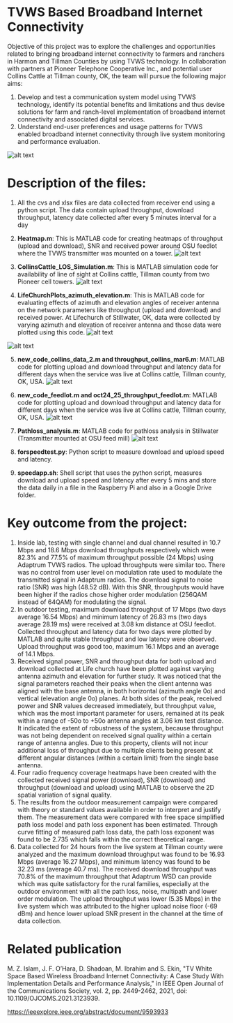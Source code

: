 # TVWS Based Broadband Internet Connectivity

Objective of this project was to explore the challenges and opportunities related to bringing broadband internet connectivity to farmers and ranchers in Harmon and Tillman Counties by using TVWS technology. In collaboration with partners at Pioneer Telephone Cooperative Inc., and potential user Collins Cattle at Tillman county, OK, the team will pursue the following major aims:
1.	Develop and test a communication system model using TVWS technology, identify its potential benefits and limitations and thus devise solutions for farm and ranch-level implementation of broadband internet connectivity and associated digital services.
2.	Understand end-user preferences and usage patterns for TVWS enabled broadband internet connectivity through live system monitoring and performance evaluation.

![alt text](https://github.com/Zobaer/TVWS/blob/main/figs/connection_diagram.png)


# Description of the files:

1) All the cvs and xlsx files are data collected from receiver end using a python script. The data contain upload throughput, download throughput, latency date collected after every 5 minutes interval for a day
2) **Heatmap.m**: This is MATLAB code for creating heatmaps of throughput (upload and download), SNR and received power around OSU feedlot where the TVWS transmitter was mounted on a tower.
![alt text](https://github.com/Zobaer/TVWS/blob/main/figs/rp_main.jpg)

3) **CollinsCattle_LOS_Simulation.m**: This is MATLAB simulation code for availability of line of sight at Collins cattle, Tillman county from two Pioneer cell towers.
![alt text](https://github.com/Zobaer/TVWS/blob/main/figs/tillman_los_sim.jpg)

4) **LifeChurchPlots_azimuth_elevation.m**: This is MATLAB code for evaluating effects of azimuth and elevation angles of receiver antenna on the network parameters like throughput (upload and download) and received power. At Lifechurch of Stillwater, OK, data were collected by varying azimuth and elevation of receiver antenna and those data were plotted using this code.
![alt text](https://github.com/Zobaer/TVWS/blob/main/figs/Azimuth_tp.jpg)

![alt text](https://github.com/Zobaer/TVWS/blob/main/figs/Elevation_tp.jpg)

5) **new_code_collins_data_2.m and throughput_collins_mar6.m**: MATLAB code for plotting upload and download throughput and latency data for different days when the service was live at Collins cattle, Tillman county, OK, USA.
![alt text](https://github.com/Zobaer/TVWS/blob/main/figs/collins_performance.png)

6) **new_code_feedlot.m and oct24_25_throughput_feedlot.m**: MATLAB code for plotting upload and download throughput and latency data for different days when the service was live at Collins cattle, Tillman county, OK, USA.
![alt text](https://github.com/Zobaer/TVWS/blob/main/figs/feedlot_tp_lat_oct_24_25.png)

7) **Pathloss_analysis.m**: MATLAB code for pathloss analysis in Stillwater (Transmitter mounted at OSU feed mill)
![alt text](https://github.com/Zobaer/TVWS/blob/main/figs/TVWS_pathloss.png)

8) **forspeedtest.py**: Python script to measure download and upload speed and latency.
9) **speedapp.sh**: Shell script that uses the python script, measures download and upload speed and latency after every 5 mins and store the data daily in a file in the Raspberry Pi and also in a Google Drive folder.

# Key outcome from the project:
1.	Inside lab, testing with single channel and dual channel resulted in 10.7 Mbps and 18.6 Mbps download throughputs respectively which were 82.3% and 77.5% of maximum throughput possible (24 Mbps) using Adaptrum TVWS radios. The upload throughputs were similar too. There was no control from user level on modulation rate used to modulate the transmitted signal in Adaptrum radios. The download signal to noise ratio (SNR) was high (48.52 dB). With this SNR, throughputs would have been higher if the radios chose higher order modulation (256QAM instead of 64QAM) for modulating the signal.
2.	In outdoor testing, maximum download throughput of 17 Mbps (two days average 16.54 Mbps) and minimum latency of 26.83 ms (two days average 28.19 ms) were received at 3.08 km distance at OSU feedlot. Collected throughput and latency data for two days were plotted by MATLAB and quite stable throughput and low latency were observed. Upload throughput was good too, maximum 16.1 Mbps and an average of 14.1 Mbps.
3.	Received signal power, SNR and throughput data for both upload and download collected at Life church have been plotted against varying antenna azimuth and elevation for further study. It was noticed that the signal parameters reached their peaks when the client antenna was aligned with the base antenna, in both horizontal (azimuth angle 0o) and vertical (elevation angle 0o) planes. At both sides of the peak, received power and SNR values decreased immediately, but throughput value, which was the most important parameter for users, remained at its peak within a range of -50o to +50o antenna angles at 3.06 km test distance. It indicated the extent of robustness of the system, because throughput was not being dependent on received signal quality within a certain range of antenna angles.  Due to this property, clients will not incur additional loss of throughput due to multiple clients being present at different angular distances (within a certain limit) from the single base antenna.
4.	Four radio frequency coverage heatmaps have been created with the collected received signal power (download), SNR (download) and throughput (download and upload) using MATLAB to observe the 2D spatial variation of signal quality.
5.	The results from the outdoor measurement campaign were compared with theory or standard values available in order to interpret and justify them. The measurement data were compared with free space simplified path loss model and path loss exponent has been estimated. Through curve fitting of measured path loss data, the path loss exponent was found to be 2.735 which falls within the correct theoretical range.
6.	Data collected for 24 hours from the live system at Tillman county were analyzed and the maximum download throughput was found to be 16.93 Mbps (average 16.27 Mbps), and minimum latency was found to be 32.23 ms (average 40.7 ms). The received download throughput was 70.8% of the maximum throughput that Adaptrum WSD can provide which was quite satisfactory for the rural families, especially at the outdoor environment with all the path loss, noise, multipath and lower order modulation. The upload throughput was lower (5.35 Mbps) in the live system which was attributed to the higher upload noise floor (-69 dBm) and hence lower upload SNR present in the channel at the time of data collection.

# Related publication

M. Z. Islam, J. F. O’Hara, D. Shadoan, M. Ibrahim and S. Ekin, "TV White Space Based Wireless Broadband Internet Connectivity: A Case Study With Implementation Details and Performance Analysis," in IEEE Open Journal of the Communications Society, vol. 2, pp. 2449-2462, 2021, doi: 10.1109/OJCOMS.2021.3123939.

https://ieeexplore.ieee.org/abstract/document/9593933
